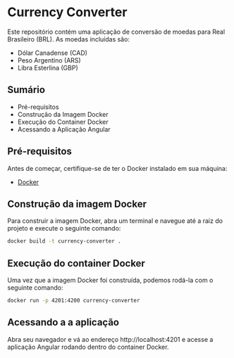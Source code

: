 # Currency Converter
Este repositório contém uma aplicação de conversão de moedas para Real Brasileiro (BRL). As moedas incluídas são:

- Dólar Canadense (CAD)
- Peso Argentino (ARS)
- Libra Esterlina (GBP)

## Sumário
- Pré-requisitos
- Construção da Imagem Docker
- Execução do Container Docker
- Acessando a Aplicação Angular

## Pré-requisitos

Antes de começar, certifique-se de ter o Docker instalado em sua máquina:
- [Docker](https://www.docker.com/get-started)

## Construção da imagem Docker

Para construir a imagem Docker, abra um terminal e navegue até a raiz do projeto e execute o seguinte comando:

```bash
docker build -t currency-converter .
```

## Execução do container Docker
Uma vez que a imagem Docker foi construída, podemos rodá-la com o seguinte comando:

```bash
docker run -p 4201:4200 currency-converter
```

## Acessando a a aplicação
Abra seu navegador e vá ao endereço http://localhost:4201 e acesse a aplicação Angular rodando dentro do container Docker.
